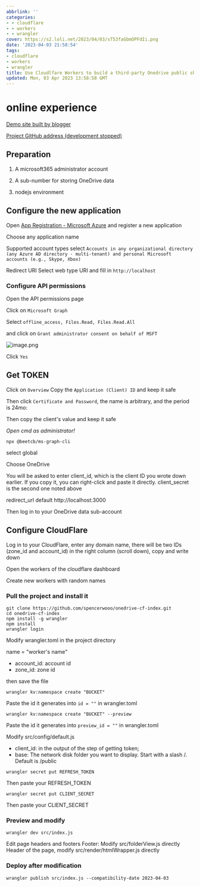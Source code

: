 ```yaml
---
abbrlink: ''
categories:
- - cloudflare
- - workers
- - wrangler
cover: https://s2.loli.net/2023/04/03/sT53faGbmOPFdIi.png
date: '2023-04-03 21:58:54'
tags:
- cloudflare
- workers
- wrangler
title: Use Cloudlfare Workers to build a third-party Onedrive public sharing site Oneindex
updated: Mon, 03 Apr 2023 13:58:58 GMT
---
```

# online experience

[Demo site built by blogger](https://od.myfw.us)

[Project GitHub address (development stopped)](https://github.com/spencerwooo/onedrive-cf-index)

## Preparation

1. A microsoft365 administrator account

2. A sub-number for storing OneDrive data

3. nodejs environment

## Configure the new application

Open [App Registration - Microsoft Azure](https://portal.azure.com/#view/Microsoft_AAD_RegisteredApps/ApplicationsListBlade) and register a new application

Choose any application name

Supported account types select `Accounts in any organizational directory (any Azure AD directory - multi-tenant) and personal Microsoft accounts (e.g., Skype, Xbox)`

Redirect URI Select web type URI and fill in `http://localhost`

### Configure API permissions

Open the API permissions page

Click on `Microsoft Graph`

Select `offline_access, Files.Read, Files.Read.All`

and click on `Grant administrator consent on behalf of MSFT`

![image.png](https://s2.loli.net/2023/04/03/EoPtDbmMpfwVa1B.png)

Click `Yes`

## Get TOKEN

Click on `Overview` Copy the `Application (Client) ID` and keep it safe

Then click `Certificate and Password`, the name is arbitrary, and the period is 24mo:

Then copy the client's value and keep it safe

*Open cmd as administrator!*

```
npx @beetcb/ms-graph-cli
```

select global

Choose OneDrive

You will be asked to enter client\_id, which is the client ID you wrote down earlier. If you copy it, you can right-click and paste it directly.
client\_secret is the second one noted above

redirect\_url default http://localhost:3000

Then log in to your OneDrive data sub-account

## Configure CloudFlare

Log in to your CloudFlare, enter any domain name, there will be two IDs (zone\_id and account_id) in the right column (scroll down), copy and write down

Open the workers of the cloudflare dashboard

Create new workers with random names

### Pull the project and install it

```
git clone https://github.com/spencerwooo/onedrive-cf-index.git
cd onedrive-cf-index
npm install -g wrangler
npm install
wrangler login
```


Modify wrangler.toml in the project directory

name = "worker's name"

* account\_id: account id
* zone\_id: zone id


then save the file

```
wrangler kv:namespace create "BUCKET"
```

Paste the id it generates into `id = ""` in wrangler.toml

```
wrangler kv:namespace create "BUCKET" --preview
```

Paste the id it generates into `preview_id = ""` in wrangler.toml

Modify src/config/default.js

* client\_id: in the output of the step of getting token;
* base: The network disk folder you want to display. Start with a slash /. Default is /public

```
wrangler secret put REFRESH_TOKEN
```

Then paste your REFRESH_TOKEN

```
wrangler secret put CLIENT_SECRET
```

Then paste your CLIENT_SECRET

### Preview and modify

```
wrangler dev src/index.js
```

Edit page headers and footers
Footer: Modify src/folderView.js directly
Header of the page, modify src/render/htmlWrapper.js directly

### Deploy after modification

```
wrangler publish src/index.js --compatibility-date 2023-04-03
```
